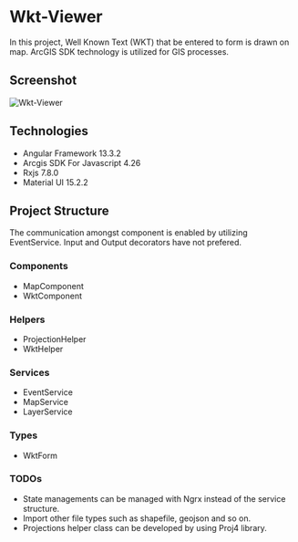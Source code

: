 # Wkt-Viewer

In this project, Well Known Text (WKT) that be entered to form  is drawn on map. ArcGIS SDK technology is utilized for GIS processes.

## Screenshot
![Wkt-Viewer](https://user-images.githubusercontent.com/56292618/226048917-494e7992-81c7-463b-8901-b4d304d12d48.PNG)

## Technologies
* Angular Framework 13.3.2
* Arcgis SDK For Javascript 4.26
* Rxjs 7.8.0
* Material UI 15.2.2

## Project Structure
The communication amongst component is enabled by utilizing EventService. Input and Output decorators have not prefered.

### Components
* MapComponent
* WktComponent
### Helpers
* ProjectionHelper
* WktHelper
### Services
* EventService
* MapService
* LayerService
### Types
* WktForm

### TODOs
- State managements can be managed with Ngrx instead of the service structure.
- Import other file types such as shapefile, geojson and so on.
- Projections helper class can be developed by using Proj4 library.
